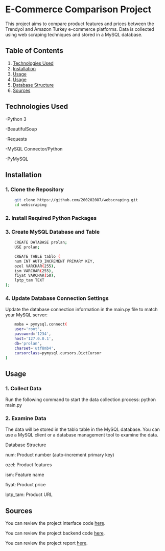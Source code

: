 # E-Commerce Comparison Project
This project aims to compare product features and prices between the Trendyol and Amazon Turkey e-commerce platforms. Data is collected using web scraping techniques and stored in a MySQL database.

## Table of Contents

1. [Technologies Used](#technologies-used)
2. [Installation](#installation)
3. [Usage](#usage)
4. [Usage](#usage)
5. [Database Structure](#database-structure)
6. [Sources](#sources)

## Technologies Used

-Python 3

-BeautifulSoup

-Requests

-MySQL Connector/Python

-PyMySQL

## Installation

### 1. Clone the Repository

```bash
    git clone https://github.com/200202087/webscraping.git
    cd webscraping
```


### 2. Install Required Python Packages


### 3. Create MySQL Database and Table

```bash
    CREATE DATABASE prolan;
    USE prolan;

    CREATE TABLE tablo (
    num INT AUTO_INCREMENT PRIMARY KEY,  
    ozel VARCHAR(255),  
    ism VARCHAR(255),
    fiyat VARCHAR(50),  
    lptp_tam TEXT
);
```

### 4. Update Database Connection Settings

Update the database connection information in the main.py file to match your MySQL server:

```bash
    moba = pymysql.connect(
    user='root',
    password='1234',
    host='127.0.0.1',
    db='prolan',
    charset='utf8mb4',
    cursorclass=pymysql.cursors.DictCursor
)
```

## Usage

### 1. Collect Data

Run the following command to start the data collection process:
python main.py

### 2. Examine Data

The data will be stored in the tablo table in the MySQL database. You can use a MySQL client or a database management tool to examine the data.

Database Structure

num: Product number (auto-increment primary key)

ozel: Product features

ism: Feature name

fiyat: Product price

lptp_tam: Product URL


## Sources

You can review the project interface code [here](Arayuz.php).

You can review the project backend code [here](WebScraping.py).

You can review the project report [here](WebScrapingRep.pdf).
